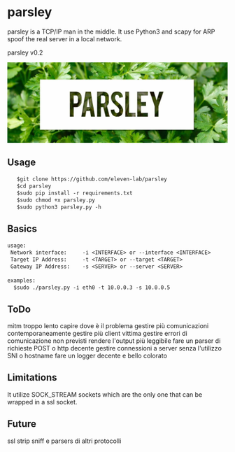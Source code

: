 # parsley

parsley is a TCP/IP man in the middle. It use Python3 and scapy for ARP spoof the real server in a local network.

parsley v0.2<br/>


![alt text](banner.jpg)


## Usage
```
   $git clone https://github.com/eleven-lab/parsley
   $cd parsley
   $sudo pip install -r requirements.txt
   $sudo chmod +x parsley.py
   $sudo python3 parsley.py -h
```

## Basics
```
usage: 
 Network interface:     -i <INTERFACE> or --interface <INTERFACE> 
 Target IP Address:     -t <TARGET> or --target <TARGET> 
 Gateway IP Address:	-s <SERVER> or --server <SERVER>

examples:
  $sudo ./parsley.py -i eth0 -t 10.0.0.3 -s 10.0.0.5

```

## ToDo
mitm troppo lento capire dove è il problema
gestire più comunicazioni contemporaneamente
gestire più client vittima
gestire errori di comunicazione non previsti
rendere l'output più leggibile
fare un parser di richieste POST o http decente
gestire connessioni a server senza l'utilizzo SNI o hostname
fare un logger decente e bello colorato

## Limitations
It utilize SOCK_STREAM sockets which are the only one that can be wrapped in a ssl socket.

## Future
ssl strip
sniff e parsers di altri protocolli



